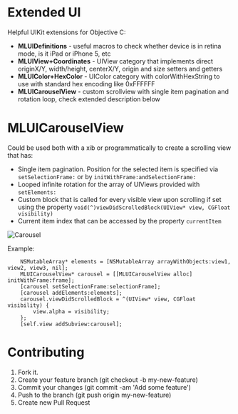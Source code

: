 Extended UI
====

Helpful UIKit extensions for Objective C:
* **MLUIDefinitions** - useful macros to check whether device is in retina mode, is it iPad or iPhone 5, etc
* **MLUIView+Coordinates** - UIView category that implements direct originX/Y, width/height, centerX/Y, origin and size setters and getters
* **MLUIColor+HexColor** - UIColor category with colorWithHexString to use with standard hex encoding like 0xFFFFFF
* **MLUICarouselView** - custom scrollview with single item pagination and rotation loop, check extended description below

MLUICarouselView
====

Could be used both with a xib or programmatically to create a scrolling view that has:
* Single item pagination. Position for the selected item is specified via `setSelectionFrame:` or by `initWithFrame:andSelectionFrame:`
* Looped infinite rotation for the array of UIViews provided with `setElements:`
* Custom block that is called for every visible view upon scrolling if set using the property `void(^)viewDidScrolledBlock(UIView* view, CGFloat visibility)`
* Current item index that can be accessed by the property `currentItem`

![Carousel](https://dl.dropboxusercontent.com/u/33878896/Github/carousel.png)

Example:
```objc
    NSMutableArray* elements = [NSMutableArray arrayWithObjects:view1, view2, view3, nil];
	MLUICarouselView* carousel = [[MLUICarouselView alloc] initWithFrame:frame];
	[carousel setSelectionFrame:selectionFrame];
    [carousel addElements:elements];
    carousel.viewDidScrolledBlock = ^(UIView* view, CGFloat visibility) {        
        view.alpha = visibility;
    };
    [self.view addSubview:carousel];
```

Contributing
====

1. Fork it. 
2. Create your feature branch (git checkout -b my-new-feature)
3. Commit your changes (git commit -am 'Add some feature')
4. Push to the branch (git push origin my-new-feature)
5. Create new Pull Request